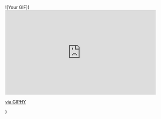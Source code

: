 ![Your GIF](<iframe src="https://giphy.com/embed/3o7TKKImRT3NiD8IM0" width="480" height="269" style="" frameBorder="0" class="giphy-embed" allowFullScreen></iframe><p><a href="https://giphy.com/gifs/producthunt-codingcommunity-3o7TKKImRT3NiD8IM0">via GIPHY</a></p>)

